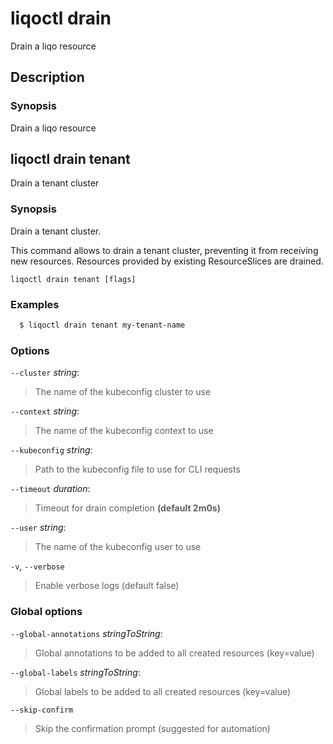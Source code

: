 # liqoctl drain

Drain a liqo resource

## Description

### Synopsis

Drain a liqo resource


## liqoctl drain tenant

Drain a tenant cluster

### Synopsis

Drain a tenant cluster.

This command allows to drain a tenant cluster, preventing it from receiving new resources.
Resources provided by existing ResourceSlices are drained.



```
liqoctl drain tenant [flags]
```

### Examples


```bash
  $ liqoctl drain tenant my-tenant-name
```





### Options
`--cluster` _string_:

>The name of the kubeconfig cluster to use

`--context` _string_:

>The name of the kubeconfig context to use

`--kubeconfig` _string_:

>Path to the kubeconfig file to use for CLI requests

`--timeout` _duration_:

>Timeout for drain completion **(default 2m0s)**

`--user` _string_:

>The name of the kubeconfig user to use

`-v`, `--verbose`

>Enable verbose logs (default false)


### Global options

`--global-annotations` _stringToString_:

>Global annotations to be added to all created resources (key=value)

`--global-labels` _stringToString_:

>Global labels to be added to all created resources (key=value)

`--skip-confirm`

>Skip the confirmation prompt (suggested for automation)

